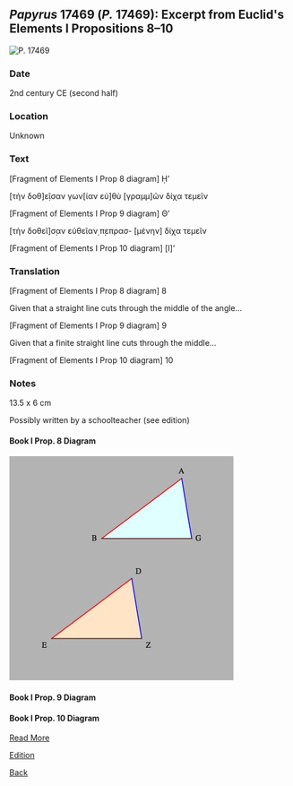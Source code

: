 ## _Papyrus_ 17469 (_P._ 17469): Excerpt from Euclid's Elements I Propositions 8–10

![P. 17469](https://berlpap.smb.museum/Original/P_17469_R_2_001.jpg)

### Date

2nd century CE (second half)

### Location

Unknown

### Text 

[Fragment of Elements I Prop 8 diagram]  Ḥ’ 

[τὴν δοθ]ε̣ῖσαν γων[ίαν εὐ]θὺ
[γραμμ]ῶν δίχα τεμεῖν

[Fragment of Elements I Prop 9 diagram]  Θ’ 

[τὴν δοθεῖ]σ̣αν εὐθεῖαν̣ π̣επρασ-
[μένην] δίχα τεμεῖν

[Fragment of Elements I Prop 10 diagram]  [Ι]’ 

### Translation

[Fragment of Elements I Prop 8 diagram]  8

Given that a straight line cuts through the middle of the angle…

[Fragment of Elements I Prop 9 diagram]  9

Given that a finite straight line cuts through the middle…

[Fragment of Elements I Prop 10 diagram]  10

### Notes

13.5 x 6 cm

Possibly written by a schoolteacher (see edition) 

#### Book I Prop. 8 Diagram

![Diagram I.8](../images/diagrambook1prop8.gif)

#### Book I Prop. 9 Diagram

#### Book I Prop. 10 Diagram

[Read More](https://berlpap.smb.museum/record/?result=0&Alle=17469)

[Edition](https://www.degruyter.com/journal/key/apf/40/1/html)

[Back](../resources.html)
